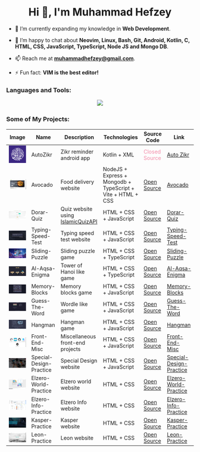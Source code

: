 <h1 align="center">Hi 👋, I'm Muhammad Hefzey</h1>

- 🌱 I’m currently expanding my knowledge in **Web Development**.

- 💬 I’m happy to chat about **Neovim, Linux, Bash, Git, Android, Kotlin, C, HTML, CSS, JavaScript, TypeScript, Node JS and Mongo DB**.

- 📫 Reach me at **muhammadhefzey@gmail.com**.

- ⚡ Fun fact: **VIM is the best editor!**

### Languages and Tools:

<p align="center">
  <a href="https://skillicons.dev">
    <img src="https://skillicons.dev/icons?i=neovim,vim,arch,ubuntu,linux,git,bash,nodejs,express,react,mongodb,ts,js,html,css,androidstudio,kotlin,java,mysql,c,regex,npm,vite,postman,github,netlify" />
  </a>
</p>

### Some of My Projects:

| Image                                                                                                                                               | Name                    | Description                                                                                                                      | Technologies                                                | Source Code                                                                                                                  | Link                                                                                                                                              |
| --------------------------------------------------------------------------------------------------------------------------------------------------- | ----------------------- | -------------------------------------------------------------------------------------------------------------------------------- | ----------------------------------------------------------- | ---------------------------------------------------------------------------------------------------------------------------- | ------------------------------------------------------------------------------------------------------------------------------------------------- |
| <img src="https://raw.githubusercontent.com/Muhammad95959/Muhammad95959/refs/heads/main/assets/auto-zikr.png" alt="AutoZikr" />                     | AutoZikr                | Zikr reminder android app                                                                                                        | Kotlin + XML                                                | <span style="color:#F38BA8;">Closed Source</span>                                                                            | <a href="https://play.google.com/store/apps/details?id=com.hefzeyproduction.zikrreminder" target="_blank" rel="noopener noreferrer">Auto Zikr</a> |
| <img src="https://raw.githubusercontent.com/Muhammad95959/Muhammad95959/refs/heads/main/assets/avocado.jpg" alt="AutoZikr" />                       | Avocado                 | Food delivery website                                                                                                            | NodeJS + Express + Mongodb + TypeScript + Vite + HTML + CSS | <a href="https://github.com/Muhammad95959/Avocado" target="_blank" rel="noopener noreferrer">Open Source</a>                 | <a href="https://avocado-frontend.netlify.app" target="_blank" rel="noopener noreferrer">Avocado</a>                                              |
| <img src="https://raw.githubusercontent.com/Muhammad95959/Muhammad95959/refs/heads/main/assets/dorar-quiz.jpg" alt="Dorar-Quiz" />                  | Dorar-Quiz              | Quiz website using <a href="https://github.com/rn0x/IslamicQuizAPI" target="_blank" rel="noopener noreferrer">IslamicQuizAPI</a> | HTML + CSS + JavaScript                                     | <a href="https://github.com/Muhammad95959/Dorar-Quiz" target="_blank" rel="noopener noreferrer">Open Source</a>              | <a href="https://muhammad95959.github.io/Dorar-Quiz" target="_blank" rel="noopener noreferrer">Dorar-Quiz</a>                                     |
| <img src="https://raw.githubusercontent.com/Muhammad95959/Muhammad95959/refs/heads/main/assets/typing-speed-test.jpg" alt="Typing-Speed-Test" />    | Typing-Speed-Test       | Typing speed test website                                                                                                        | HTML + CSS + JavaScript                                     | <a href="https://github.com/Muhammad95959/Typing-Speed-Test" target="_blank" rel="noopener noreferrer">Open Source</a>       | <a href="https://muhammad95959.github.io/Typing-Speed-Test" target="_blank" rel="noopener noreferrer">Typing-Speed-Test</a>                       |
| <img src="https://raw.githubusercontent.com/Muhammad95959/Muhammad95959/refs/heads/main/assets/sliding-puzzle.jpg" alt="Sliding-Puzzle" />          | Sliding-Puzzle          | Sliding puzzle game                                                                                                              | HTML + CSS + TypeScript                                     | <a href="https://github.com/Muhammad95959/Sliding-Puzzle" target="_blank" rel="noopener noreferrer">Open Source</a>          | <a href="https://muhammad95959.github.io/Sliding-Puzzle" target="_blank" rel="noopener noreferrer">Sliding-Puzzle</a>                             |
| <img src="https://raw.githubusercontent.com/Muhammad95959/Muhammad95959/refs/heads/main/assets/al-aqsa-enigma.jpg" alt="Al-Aqsa-Enigma" />          | Al-Aqsa-Enigma          | Tower of Hanoi like game                                                                                                         | HTML + CSS + TypeScript                                     | <a href="https://github.com/Muhammad95959/Al-Aqsa-Enigma" target="_blank" rel="noopener noreferrer">Open Source</a>          | <a href="https://muhammad95959.github.io/Al-Aqsa-Enigma" target="_blank" rel="noopener noreferrer">Al-Aqsa-Enigma</a>                             |
| <img src="https://raw.githubusercontent.com/Muhammad95959/Muhammad95959/refs/heads/main/assets/memory-blocks.jpg" alt="Memory-Blocks" />            | Memory-Blocks           | Memory blocks game                                                                                                               | HTML + CSS + JavaScript                                     | <a href="https://github.com/Muhammad95959/Memory-Blocks" target="_blank" rel="noopener noreferrer">Open Source</a>           | <a href="https://muhammad95959.github.io/Memory-Blocks" target="_blank" rel="noopener noreferrer">Memory-Blocks</a>                               |
| <img src="https://raw.githubusercontent.com/Muhammad95959/Muhammad95959/refs/heads/main/assets/guess-the-word.jpg" alt="Guess-The-Word" />          | Guess-The-Word          | Wordle like game                                                                                                                 | HTML + CSS + JavaScript                                     | <a href="https://github.com/Muhammad95959/Guess-The-Word" target="_blank" rel="noopener noreferrer">Open Source</a>          | <a href="https://muhammad95959.github.io/Guess-The-Word" target="_blank" rel="noopener noreferrer">Guess-The-Word</a>                             |
| <img src="https://raw.githubusercontent.com/Muhammad95959/Muhammad95959/refs/heads/main/assets/hangman.jpg" alt="Hangman" />                        | Hangman                 | Hangman game                                                                                                                     | HTML + CSS + JavaScript                                     | <a href="https://github.com/Muhammad95959/Hangman" target="_blank" rel="noopener noreferrer">Open Source</a>                 | <a href="https://muhammad95959.github.io/Hangman" target="_blank" rel="noopener noreferrer">Hangman</a>                                           |
| <img src="https://raw.githubusercontent.com/Muhammad95959/Muhammad95959/refs/heads/main/assets/front-end-misc.jpg" alt="Front-End-Misc" />          | Front-End-Misc          | Miscellaneous front-end projects                                                                                                 | HTML + CSS + JavaScript                                     | <a href="https://github.com/Muhammad95959/Front-End-Misc" target="_blank" rel="noopener noreferrer">Open Source</a>          | <a href="https://muhammad95959.github.io/Front-End-Misc" target="_blank" rel="noopener noreferrer">Front-End-Misc</a>                             |
| <img src="https://raw.githubusercontent.com/Muhammad95959/Muhammad95959/refs/heads/main/assets/special-design.jpg" alt="Special-Design-Practice" /> | Special-Design-Practice | Special Design website                                                                                                           | HTML + CSS + JavaScript                                     | <a href="https://github.com/Muhammad95959/Special-Design-Practice" target="_blank" rel="noopener noreferrer">Open Source</a> | <a href="https://muhammad95959.github.io/Special-Design-Practice" target="_blank" rel="noopener noreferrer">Special-Design-Practice</a>           |
| <img src="https://raw.githubusercontent.com/Muhammad95959/Muhammad95959/refs/heads/main/assets/elzero-world.jpg" alt="Elzero-World-Practice" />     | Elzero-World-Practice   | Elzero world website                                                                                                             | HTML + CSS                                                  | <a href="https://github.com/Muhammad95959/Elzero-World-Practice" target="_blank" rel="noopener noreferrer">Open Source</a>   | <a href="https://muhammad95959.github.io/Elzero-World-Practice" target="_blank" rel="noopener noreferrer">Elzero-World-Practice</a>               |
| <img src="https://raw.githubusercontent.com/Muhammad95959/Muhammad95959/refs/heads/main/assets/elzero-info.jpg" alt="Elzero-Info-Practice" />       | Elzero-Info-Practice    | Elzero Info website                                                                                                              | HTML + CSS                                                  | <a href="https://github.com/Muhammad95959/Elzero-Info-Practice" target="_blank" rel="noopener noreferrer">Open Source</a>    | <a href="https://muhammad95959.github.io/Elzero-Info-Practice" target="_blank" rel="noopener noreferrer">Elzero-Info-Practice</a>                 |
| <img src="https://raw.githubusercontent.com/Muhammad95959/Muhammad95959/refs/heads/main/assets/kasper.jpg" alt="Kasper-Practice" />                 | Kasper-Practice         | Kasper website                                                                                                                   | HTML + CSS                                                  | <a href="https://github.com/Muhammad95959/Kasper-Practice" target="_blank" rel="noopener noreferrer">Open Source</a>         | <a href="https://muhammad95959.github.io/Kasper-Practice" target="_blank" rel="noopener noreferrer">Kasper-Practice</a>                           |
| <img src="https://raw.githubusercontent.com/Muhammad95959/Muhammad95959/refs/heads/main/assets/leon.jpg" alt="Leon-Practice" />                     | Leon-Practice           | Leon website                                                                                                                     | HTML + CSS                                                  | <a href="https://github.com/Muhammad95959/Leon-Practice" target="_blank" rel="noopener noreferrer">Open Source</a>           | <a href="https://muhammad95959.github.io/Leon-Practice" target="_blank" rel="noopener noreferrer">Leon-Practice</a>                               |
